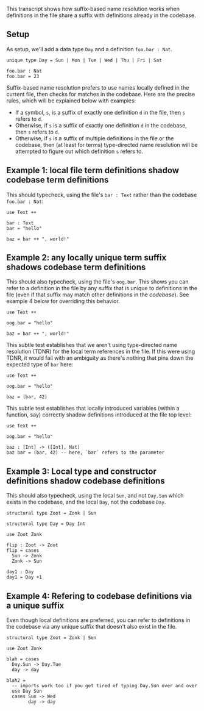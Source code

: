 This transcript shows how suffix-based name resolution works when definitions in the file share a suffix with definitions already in the codebase.

## Setup

As setup, we'll add a data type `Day` and a definition `foo.bar : Nat`.

``` unison
unique type Day = Sun | Mon | Tue | Wed | Thu | Fri | Sat

foo.bar : Nat
foo.bar = 23
```

Suffix-based name resolution prefers to use names locally defined in the current file, then checks for matches in the codebase. Here are the precise rules, which will be explained below with examples:

  - If a symbol, `s`, is a suffix of exactly one definition `d` in the file, then `s` refers to `d`.
  - Otherwise, if `s` is a suffix of exactly one definition `d` in the codebase, then `s` refers to `d`.
  - Otherwise, if `s` is a suffix of multiple definitions in the file or the codebase, then (at least for terms) type-directed name resolution will be attempted to figure out which definition `s` refers to.

## Example 1: local file term definitions shadow codebase term definitions

This should typecheck, using the file's `bar : Text` rather than the codebase `foo.bar : Nat`:

``` unison
use Text ++

bar : Text
bar = "hello"

baz = bar ++ ", world!"
```

## Example 2: any locally unique term suffix shadows codebase term definitions

This should also typecheck, using the file's `oog.bar`. This shows you can refer to a definition in the file by any suffix that is unique to definitions in the file (even if that suffix may match other definitions in the *codebase*). See example 4 below for overriding this behavior.

``` unison
use Text ++

oog.bar = "hello"

baz = bar ++ ", world!"
```

This subtle test establishes that we aren't using type-directed name resolution (TDNR) for the local term references in the file. If this were using TDNR, it would fail with an ambiguity as there's nothing that pins down the expected type of `bar` here:

``` unison
use Text ++

oog.bar = "hello"

baz = (bar, 42)
```

This subtle test establishes that locally introduced variables (within a function, say) correctly shadow definitions introduced at the file top level:

``` unison
use Text ++

oog.bar = "hello"

baz : [Int] -> ([Int], Nat)
baz bar = (bar, 42) -- here, `bar` refers to the parameter
```

## Example 3: Local type and constructor definitions shadow codebase definitions

This should also typecheck, using the local `Sun`, and not `Day.Sun` which exists in the codebase, and the local `Day`, not the codebase `Day`.

``` unison
structural type Zoot = Zonk | Sun

structural type Day = Day Int

use Zoot Zonk

flip : Zoot -> Zoot
flip = cases
  Sun -> Zonk
  Zonk -> Sun

day1 : Day
day1 = Day +1
```

## Example 4: Refering to codebase definitions via a unique suffix

Even though local definitions are preferred, you can refer to definitions in the codebase via any unique suffix that doesn't also exist in the file.

``` unison
structural type Zoot = Zonk | Sun

use Zoot Zonk

blah = cases
  Day.Sun -> Day.Tue
  day -> day

blah2 =
  -- imports work too if you get tired of typing Day.Sun over and over
  use Day Sun
  cases Sun -> Wed
        day -> day
```

